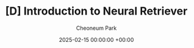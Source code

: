 ---
layout: post
title:  "[D] Introduction to Neural Retriever"
date:   2025-02-15 00:00:00 +00:00
categories: journal
author: "Cheoneum Park"
authors: "<strong>Cheoneum Park</strong>, Minsang Kim, Hyun Kim"
venue: "Korean Institute of Information Scientists and Engineers"
paper: https://www.dbpia.co.kr/journal/articleDetail?nodeId=NODE12057948
---